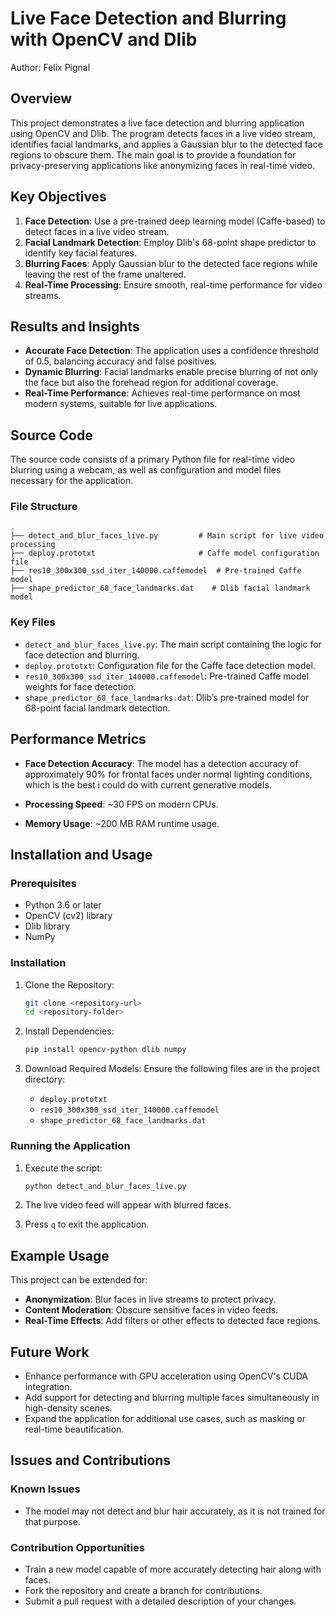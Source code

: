 # Live Face Detection and Blurring with OpenCV and Dlib

Author: Felix Pignal

## Overview

This project demonstrates a live face detection and blurring application using OpenCV and Dlib. The program detects faces in a live video stream, identifies facial landmarks, and applies a Gaussian blur to the detected face regions to obscure them. The main goal is to provide a foundation for privacy-preserving applications like anonymizing faces in real-time video.

## Key Objectives

1. **Face Detection**: Use a pre-trained deep learning model (Caffe-based) to detect faces in a live video stream.
2. **Facial Landmark Detection**: Employ Dlib's 68-point shape predictor to identify key facial features.
3. **Blurring Faces**: Apply Gaussian blur to the detected face regions while leaving the rest of the frame unaltered.
4. **Real-Time Processing**: Ensure smooth, real-time performance for video streams.

## Results and Insights

- **Accurate Face Detection**: The application uses a confidence threshold of 0.5, balancing accuracy and false positives.
- **Dynamic Blurring**: Facial landmarks enable precise blurring of not only the face but also the forehead region for additional coverage.
- **Real-Time Performance**: Achieves real-time performance on most modern systems, suitable for live applications.

## Source Code

The source code consists of a primary Python file for real-time video blurring using a webcam, as well as configuration and model files necessary for the application.

### File Structure

```
.
├── detect_and_blur_faces_live.py         # Main script for live video processing
├── deploy.prototxt                       # Caffe model configuration file
├── res10_300x300_ssd_iter_140000.caffemodel  # Pre-trained Caffe model
├── shape_predictor_68_face_landmarks.dat    # Dlib facial landmark model
```

### Key Files

- `detect_and_blur_faces_live.py`: The main script containing the logic for face detection and blurring.
- `deploy.prototxt`: Configuration file for the Caffe face detection model.
- `res10_300x300_ssd_iter_140000.caffemodel`: Pre-trained Caffe model weights for face detection.
- `shape_predictor_68_face_landmarks.dat`: Dlib’s pre-trained model for 68-point facial landmark detection.

## Performance Metrics

- **Face Detection Accuracy**: The model has a detection accuracy of approximately 90% for 	frontal faces under normal lighting conditions, which is the best i could do with current generative models. 

- **Processing Speed**: ~30 FPS on modern CPUs.
- **Memory Usage**: ~200 MB RAM runtime usage.

## Installation and Usage

### Prerequisites

- Python 3.6 or later
- OpenCV (cv2) library
- Dlib library
- NumPy

### Installation

1. Clone the Repository:
    ```bash
    git clone <repository-url>
    cd <repository-folder>
    ```

2. Install Dependencies:
    ```bash
    pip install opencv-python dlib numpy
    ```

3. Download Required Models:
   Ensure the following files are in the project directory:
   - `deploy.prototxt`
   - `res10_300x300_ssd_iter_140000.caffemodel`
   - `shape_predictor_68_face_landmarks.dat`

### Running the Application

1. Execute the script:
    ```bash
    python detect_and_blur_faces_live.py
    ```

2. The live video feed will appear with blurred faces.
3. Press `q` to exit the application.

## Example Usage

This project can be extended for:
- **Anonymization**: Blur faces in live streams to protect privacy.
- **Content Moderation**: Obscure sensitive faces in video feeds.
- **Real-Time Effects**: Add filters or other effects to detected face regions.

## Future Work

- Enhance performance with GPU acceleration using OpenCV's CUDA integration.
- Add support for detecting and blurring multiple faces simultaneously in high-density scenes.
- Expand the application for additional use cases, such as masking or real-time beautification.

## Issues and Contributions

### Known Issues

- The model may not detect and blur hair accurately, as it is not trained for that purpose.

### Contribution Opportunities

- Train a new model capable of more accurately detecting hair along with faces.
- Fork the repository and create a branch for contributions.
- Submit a pull request with a detailed description of your changes.
